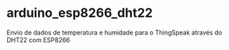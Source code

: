 # arduino_esp8266_dht22
Envio de dados de temperatura e humidade para o ThingSpeak através do DHT22 com ESP8266
